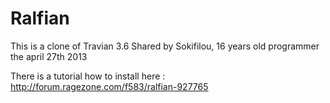 Ralfian
=======

This is a clone of Travian 3.6
Shared by Sokifilou, 16 years old programmer the april 27th 2013

There is a tutorial how to install here : http://forum.ragezone.com/f583/ralfian-927765
